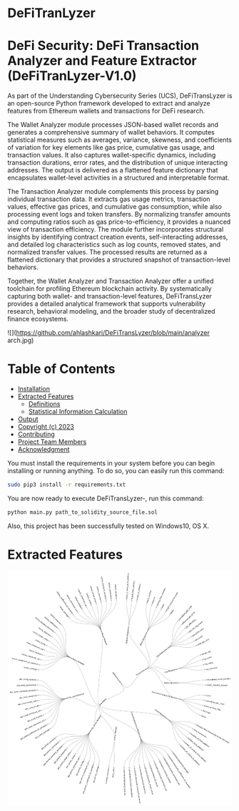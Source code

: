 # DeFiTranLyzer
# DeFi Security: DeFi Transaction Analyzer and Feature Extractor (DeFiTranLyzer-V1.0)

As part of the Understanding Cybersecurity Series (UCS), DeFiTransLyzer is an open-source Python framework developed to extract and analyze features from Ethereum wallets and transactions for DeFi research.

The Wallet Analyzer module processes JSON-based wallet records and generates a comprehensive summary of wallet behaviors. It computes statistical measures such as averages, variance, skewness, and coefficients of variation for key elements like gas price, cumulative gas usage, and transaction values. It also captures wallet-specific dynamics, including transaction durations, error rates, and the distribution of unique interacting addresses. The output is delivered as a flattened feature dictionary that encapsulates wallet-level activities in a structured and interpretable format.

The Transaction Analyzer module complements this process by parsing individual transaction data. It extracts gas usage metrics, transaction values, effective gas prices, and cumulative gas consumption, while also processing event logs and token transfers. By normalizing transfer amounts and computing ratios such as gas price-to-efficiency, it provides a nuanced view of transaction efficiency. The module further incorporates structural insights by identifying contract creation events, self-interacting addresses, and detailed log characteristics such as log counts, removed states, and normalized transfer values. The processed results are returned as a flattened dictionary that provides a structured snapshot of transaction-level behaviors.

Together, the Wallet Analyzer and Transaction Analyzer offer a unified toolchain for profiling Ethereum blockchain activity. By systematically capturing both wallet- and transaction-level features, DeFiTransLyzer provides a detailed analytical framework that supports vulnerability research, behavioral modeling, and the broader study of decentralized finance ecosystems.

![](https://github.com/ahlashkari/DeFiTransLyzer/blob/main/analyzer arch.jpg)


# Table of Contents

- [Installation](#installation)
- [Extracted Features](#extracted-features)
  * [Definitions](#definitions)
  * [Statistical Information Calculation](#statistical-information-calculation)
- [Output](#output)
- [Copyright (c) 2023](#copyright-c-2023)
- [Contributing](#contributing)
- [Project Team Members](#project-team-members)
- [Acknowledgment](#acknowledgment)


You must install the requirements in your system before you can begin installing or running anything. To do so, you can easily run this command:

```bash
sudo pip3 install -r requirements.txt
```

You are now ready to execute DeFiTransLyzer-, run this command:

```bash
python main.py path_to_solidity_source_file.sol
```
Also, this project has been successfully tested on Windows10, OS X. 

# Extracted Features

![](https://github.com/ahlashkari/DeFiTransLyzer/blob/main/DeFiTransLyzer_features.jpg)

